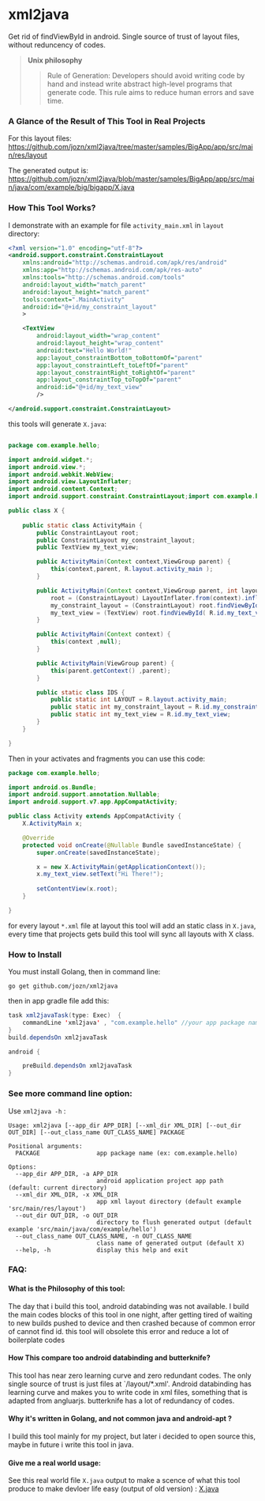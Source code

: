 # xml2java
Get rid of findViewById in android. Single source of trust of layout files, without reduncency of codes.

> **Unix philosophy**
>> Rule of Generation: Developers should avoid writing code by hand and instead write abstract high-level programs that generate code. This rule aims to reduce human errors and save time.

### A Glance of the Result of This Tool in Real Projects
For this layout files: https://github.com/jozn/xml2java/tree/master/samples/BigApp/app/src/main/res/layout

The generated output is:  https://github.com/jozn/xml2java/blob/master/samples/BigApp/app/src/main/java/com/example/big/bigapp/X.java


### How This Tool Works?
I demonstrate with an example for file `activity_main.xml` in `layout` directory:

```xml
<?xml version="1.0" encoding="utf-8"?>
<android.support.constraint.ConstraintLayout
    xmlns:android="http://schemas.android.com/apk/res/android"
    xmlns:app="http://schemas.android.com/apk/res-auto"
    xmlns:tools="http://schemas.android.com/tools"
    android:layout_width="match_parent"
    android:layout_height="match_parent"
    tools:context=".MainActivity"
    android:id="@+id/my_constraint_layout"
    >

    <TextView
        android:layout_width="wrap_content"
        android:layout_height="wrap_content"
        android:text="Hello World!"
        app:layout_constraintBottom_toBottomOf="parent"
        app:layout_constraintLeft_toLeftOf="parent"
        app:layout_constraintRight_toRightOf="parent"
        app:layout_constraintTop_toTopOf="parent"
        android:id="@+id/my_text_view"
        />

</android.support.constraint.ConstraintLayout>
```

this tools will generate `X.java`:
```java

package com.example.hello;

import android.widget.*;
import android.view.*;
import android.webkit.WebView;
import android.view.LayoutInflater;
import android.content.Context;
import android.support.constraint.ConstraintLayout;import com.example.hello.R;

public class X {
    
    public static class ActivityMain {
        public ConstraintLayout root;
        public ConstraintLayout my_constraint_layout;
        public TextView my_text_view;

        public ActivityMain(Context context,ViewGroup parent) {
            this(context,parent, R.layout.activity_main );
        }

        public ActivityMain(Context context,ViewGroup parent, int layout) {
            root = (ConstraintLayout) LayoutInflater.from(context).inflate(layout,parent ,false);
            my_constraint_layout = (ConstraintLayout) root.findViewById( R.id.my_constraint_layout);
            my_text_view = (TextView) root.findViewById( R.id.my_text_view);
        }

        public ActivityMain(Context context) {
            this(context ,null);
        }

        public ActivityMain(ViewGroup parent) {
            this(parent.getContext() ,parent);
        }

        public static class IDS {
            public static int LAYOUT = R.layout.activity_main;
            public static int my_constraint_layout = R.id.my_constraint_layout;
            public static int my_text_view = R.id.my_text_view;
        }
    }

}

```

Then in your activates and fragments you can use this code:

```java
package com.example.hello;

import android.os.Bundle;
import android.support.annotation.Nullable;
import android.support.v7.app.AppCompatActivity;

public class Activity extends AppCompatActivity {
	X.ActivityMain x;

	@Override
	protected void onCreate(@Nullable Bundle savedInstanceState) {
		super.onCreate(savedInstanceState);

		x = new X.ActivityMain(getApplicationContext());
		x.my_text_view.setText("Hi There!");
		
		setContentView(x.root);
	}

}

```


for every layout `*.xml` file at layout this tool will add an static class in `X.java`, every time that projects gets build this tool will sync all layouts with X class.

### How to Install
You must install Golang, then in command line:

`go get github.com/jozn/xml2java`

then in app gradle file add this:

```java
task xml2javaTask(type: Exec)  {
    commandLine 'xml2java' , "com.example.hello" //your app package name
}
build.dependsOn xml2javaTask

android {

    preBuild.dependsOn xml2javaTask
}
```
### See more command line option:
Use `xml2java -h` :
```
Usage: xml2java [--app_dir APP_DIR] [--xml_dir XML_DIR] [--out_dir OUT_DIR] [--out_class_name OUT_CLASS_NAME] PACKAGE

Positional arguments:
  PACKAGE                app package name (ex: com.example.hello)

Options:
  --app_dir APP_DIR, -a APP_DIR
                         android application project app path (default: current directory)
  --xml_dir XML_DIR, -x XML_DIR
                         app xml layout directory (default example 'src/main/res/layout')
  --out_dir OUT_DIR, -o OUT_DIR
                         directory to flush generated output (default example 'src/main/java/com/example/hello')
  --out_class_name OUT_CLASS_NAME, -n OUT_CLASS_NAME
                         class name of generated output (default X)
  --help, -h             display this help and exit
```

### FAQ:
#### What is the Philosophy of this tool:
The day that i build this tool, android databinding was not available. 
I build the main codes blocks of this tool in one night, after getting tired of waiting to new builds pushed to device and then crashed because of common error of cannot find id. this tool will obsolete this error and reduce a lot of boilerplate codes

#### How This compare too android databinding and butterknife?
This tool has near zero learning curve and  zero redundant codes. The only single source of trust is just files at `/layout/*.xml'.
Android databinding has learning curve and makes you to write code in xml files, something that is adapted from angluarjs.
butterknife has a lot of redundancy of codes.

#### Why it's written in Golang, and not common java and android-apt ?
I build this tool mainly for my project, but later i decided to open source this, maybe in future i write this tool in java.

#### Give me a real world usage:
See this real world file `X.java` output to make a scence of what this tool produce to make devloer life easy (output of old version) : [X.java](https://github.com/jozn/ms_native/blob/master/app/src/main/java/com/mardomsara/social/ui/X.java)
